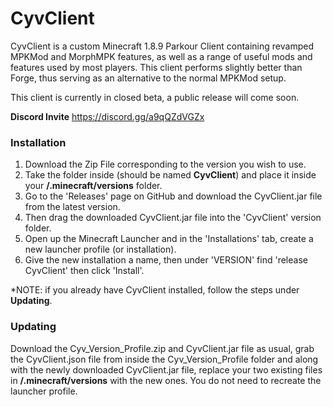 # CyvClient
CyvClient is a custom Minecraft 1.8.9 Parkour Client containing revamped MPKMod and MorphMPK features, as well as a range of useful mods and features used by most players.
This client performs slightly better than Forge, thus serving as an alternative to the normal MPKMod setup.

This client is currently in closed beta, a public release will come soon.

**Discord Invite**
https://discord.gg/a9qQZdVGZx

### Installation
1. Download the Zip File corresponding to the version you wish to use.
2. Take the folder inside (should be named **CyvClient**) and place it inside your **/.minecraft/versions** folder.
3. Go to the 'Releases' page on GitHub and download the CyvClient.jar file from the latest version.
4. Then drag the downloaded CyvClient.jar file into the 'CyvClient' version folder.
5. Open up the Minecraft Launcher and in the 'Installations' tab, create a new launcher profile (or installation).
6. Give the new installation a name, then under 'VERSION' find 'release CyvClient' then click 'Install'.

*NOTE: if you already have CyvClient installed, follow the steps under **Updating**.

### Updating
Download the Cyv_Version_Profile.zip and CyvClient.jar file as usual, grab the CyvClient.json file from inside the Cyv_Version_Profile folder and along with the newly downloaded CyvClient.jar file, replace your two existing files in **/.minecraft/versions** with the new ones. You do not need to recreate the launcher profile.